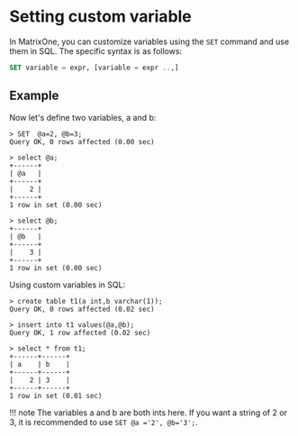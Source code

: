 # Setting custom variable

In MatrixOne, you can customize variables using the `SET` command and use them in SQL. The specific syntax is as follows:

```sql
SET variable = expr, [variable = expr ..,]
```

## Example

Now let's define two variables, a and b:

```
> SET  @a=2, @b=3;
Query OK, 0 rows affected (0.00 sec)

> select @a;
+------+
| @a   |
+------+
|    2 |
+------+
1 row in set (0.00 sec)

> select @b;
+------+
| @b   |
+------+
|    3 |
+------+
1 row in set (0.00 sec)
```

Using custom variables in SQL:

```
> create table t1(a int,b varchar(1));
Query OK, 0 rows affected (0.02 sec)

> insert into t1 values(@a,@b);
Query OK, 1 row affected (0.02 sec)

> select * from t1;
+------+------+
| a    | b    |
+------+------+
|    2 | 3    |
+------+------+
1 row in set (0.01 sec)
```

!!! note
    The variables a and b are both ints here. If you want a string of 2 or 3, it is recommended to use `SET @a ='2', @b='3';`.
